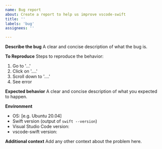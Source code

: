 ```yaml
---
name: Bug report
about: Create a report to help us improve vscode-swift
title: ''
labels: 'bug'
assignees: ''

---
```


**Describe the bug**
A clear and concise description of what the bug is.

**To Reproduce**
Steps to reproduce the behavior:
1. Go to '...'
2. Click on '....'
3. Scroll down to '....'
4. See error

**Expected behavior**
A clear and concise description of what you expected to happen.

**Environment**
 - OS: [e.g. Ubuntu 20.04]
 - Swift version (output of `swift --version`)
 - Visual Studio Code version:
 - vscode-swift version:

**Additional context**
Add any other context about the problem here.
